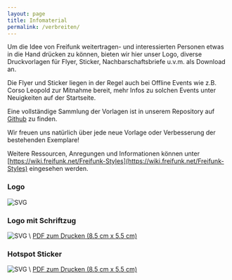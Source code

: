 ```yaml
---
layout: page
title: Infomaterial
permalink: /verbreiten/
---
```


Um die Idee von Freifunk weitertragen- und interessierten Personen etwas in die Hand drücken zu können, bieten wir hier unser Logo, diverse Druckvorlagen für Flyer, Sticker, Nachbarschaftsbriefe u.v.m. als Download an.

Die Flyer und Sticker liegen in der Regel auch bei Offline Events wie z.B. Corso Leopold zur Mitnahme bereit, mehr Infos zu solchen Events unter Neuigkeiten auf der Startseite.

Eine vollständige Sammlung der Vorlagen ist in unserem Repository auf [Github] zu finden.

Wir freuen uns natürlich über jede neue Vorlage oder Verbesserung der bestehenden Exemplare!

Weitere Ressourcen, Anregungen und Informationen können unter [https://wiki.freifunk.net/Freifunk-Styles](https://wiki.freifunk.net/Freifunk-Styles) eingesehen werden.

### Logo

![SVG](https://raw.githubusercontent.com/freifunkMUC/logo_merchandise_ci/master/logos/Ffmuc-logo-vector.svg)

### Logo mit Schriftzug
![SVG](https://raw.githubusercontent.com/freifunkMUC/logo_merchandise_ci/master/logos/Ffmuc_kombi_vector.svg) \\
[PDF zum Drucken (8.5 cm x 5.5 cm)](https://github.com/freifunkMUC/logo_merchandise_ci/blob/master/sticker/export/sticker_hotspot_5.5x8.5.pdf)


### Hotspot Sticker
![SVG](https://raw.githubusercontent.com/freifunkMUC/logo_merchandise_ci/master/sticker/sticker_hotspot_5.5x8.5.svg) \\
[PDF zum Drucken (8.5 cm x 5.5 cm)](https://github.com/freifunkMUC/logo_merchandise_ci/raw/master/sticker/export/sticker_hotspot_5.5x8.5.pdf)



[GitHub]: https://github.com/freifunkMUC/logo_merchandise_ci
